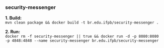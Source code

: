 ### security-messenger  
 
**1. Build:**  
`mvn clean package && docker build -t br.edu.ifpb/security-messenger .`

**2. Run:**  
`docker rm -f security-messenger || true && docker run -d -p 8080:8080 -p 4848:4848 --name security-messenger br.edu.ifpb/security-messenger` 